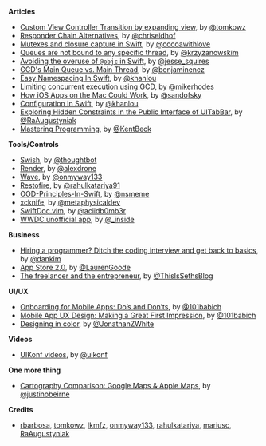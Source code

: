 
**Articles**

* [Custom View Controller Transition by expanding view](http://szulctomasz.com/2016/05/14/ios-custom-view-controller-transtion-by-expanding-view.html), by [@tomkowz](https://twitter.com/tomkowz)
* [Responder Chain Alternatives](http://chris.eidhof.nl/post/responder-chain-alternative/), by [@chriseidhof](https://twitter.com/chriseidhof)
* [Mutexes and closure capture in Swift](http://www.cocoawithlove.com/blog/2016/06/02/threads-and-mutexes.html), by [@cocoawithlove](https://twitter.com/cocoawithlove)
* [Queues are not bound to any specific thread](http://blog.krzyzanowskim.com/2016/06/03/queues-are-not-bound-to-any-specific-thread/), by [@krzyzanowskim](https://twitter.com/krzyzanowskim)
* [Avoiding the overuse of <code>@objc</code> in Swift](http://www.jessesquires.com/avoiding-objc-in-swift/), by [@jesse_squires](https://twitter.com/jesse_squires)
* [GCD's Main Queue vs. Main Thread](http://blog.benjamin-encz.de/post/main-queue-vs-main-thread/), by [@benjaminencz](https://twitter.com/benjaminencz)
* [Easy Namespacing In Swift](http://khanlou.com/2016/06/easy-namespacing-in-swift/), by [@khanlou](https://twitter.com/khanlou)
* [Limiting concurrent execution using GCD](http://dx13.co.uk/articles/2016/6/4/limiting-concurrent-execution-using-gcd.html), by [@mikerhodes](https://twitter.com/mikerhodes)
* [How iOS Apps on the Mac Could Work](https://medium.com/@sandofsky/how-ios-apps-on-the-mac-could-work-13aa32a2647b), by [@sandofsky](https://twitter.com/sandofsky)
* [Configuration In Swift](http://khanlou.com/2016/06/configuration-in-swift/), by [@khanlou](https://twitter.com/khanlou)
* [Exploring Hidden Constraints in the Public Interface of UITabBar](http://www.augustyniak.me/post/Exploring-Hidden-Constraints-in-the-Public-Interface-of-UITabBar/), by [@RaAugustyniak](https://twitter.com/RaAugustyniak)
* [Mastering Programming](https://www.facebook.com/notes/kent-beck/mastering-programming/1184427814923414/), by [@KentBeck](https://twitter.com/KentBeck)


**Tools/Controls**

* [Swish](https://github.com/thoughtbot/Swish), by [@thoughtbot](https://twitter.com/thoughtbot)
* [Render](https://github.com/alexdrone/Render), by [@alexdrone](https://twitter.com/alexdrone)
* [Wave](https://github.com/onmyway133/Wave), by [@onmyway133](https://twitter.com/onmyway133)
* [Restofire](https://github.com/Restofire/Restofire), by [@rahulkatariya91](https://twitter.com/rahulkatariya91)
* [OOD-Principles-In-Swift](https://github.com/ochococo/OOD-Principles-In-Swift), by [@nsmeme](https://twitter.com/nsmeme)
* [xcknife](https://github.com/square/xcknife), by [@metaphysicaldev](https://twitter.com/metaphysicaldev)
* [SwiftDoc.vim](https://github.com/aciidb0mb3r/SwiftDoc.vim), by [@aciidb0mb3r](https://twitter.com/aciidb0mb3r)
* [WWDC unofficial app](https://github.com/insidegui/WWDC), by [@_inside](https://twitter.com/_inside)

**Business**

* [Hiring a programmer? Ditch the coding interview and get back to basics](https://m.signalvnoise.com/hiring-a-programmer-ditch-the-coding-interview-and-get-back-to-basics-f5c43e369eaf), by [@dankim](https://twitter.com/dankim)
* [App Store 2.0](http://www.theverge.com/2016/6/8/11880730/apple-app-store-subscription-update-phil-schiller-interview), by [@LaurenGoode](https://twitter.com/LaurenGoode)
* [The freelancer and the entrepreneur](https://medium.com/swlh/the-freelancer-and-the-entrepreneur-c79d2bbb52b2), by [@ThisIsSethsBlog](https://twitter.com/ThisIsSethsBlog)

**UI/UX**

* [Onboarding for Mobile Apps: Do’s and Don’ts](http://www.userzoom.com/mobile-usability-testing-blog/onboarding-mobile-apps-dos-and-donts/), by [@101babich](https://twitter.com/101babich)
* [Mobile App UX Design: Making a Great First Impression](http://babich.biz/mobile-app-ux-design-making-a-great-first-impression/), by [@101babich](https://twitter.com/101babich)
* [Designing in color](https://medium.freecodecamp.com/designing-in-color-abd358660a7b), by [@JonathanZWhite](https://twitter.com/JonathanZWhite)

**Videos**

* [UIKonf videos](https://www.youtube.com/watch?v=AksIrgPFSgY&list=PLdr22uU_wISqm9QbnczWxXs9qyuWpSU4k), by [@uikonf](twitter.com/uikonf)

**One more thing**

* [Cartography Comparison: Google Maps & Apple Maps](http://www.justinobeirne.com/essay/cartography-comparison), by [@justinobeirne](https://twitter.com/justinobeirne)


**Credits**

* [rbarbosa](https://github.com/rbarbosa), [tomkowz](https://github.com/tomkowz), [lkmfz](https://github.com/lkmfz), [onmyway133](https://github.com/onmyway133), [rahulkatariya](https://github.com/rahulkatariya), [mariusc](https://github.com/mariusc), [RaAugustyniak](https://twitter.com/RaAugustyniak)

